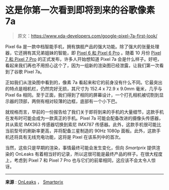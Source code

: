 # 这是你第一次看到即将到来的谷歌像素 7a

> 原文：<https://www.xda-developers.com/google-pixel-7a-first-look/>

Pixel 6a 是一款中档智能手机，拥有旗舰产品的强大功能。除了强大的张量处理器，它还拥有其兄弟姐妹的智能，即 [Pixel 6 和 Pixel 6 Pro](https://www.xda-developers.com/google-pixel-6a-vs-google-pixel-6/) 。随着 10 月份 [Pixel 7 和 Pixel 7 Pro](https://www.xda-developers.com/google-pixel-7-vs-google-pixel-7-pro/) 的正式发布，许多人开始想知道 Pixel 7a 会是什么样子。好吧，看起来我们再也不用担心这个了，因为一组新的渲染图已经泄露，让我们第一次看到了谷歌 Pixel 7a。

正如我们从渲染图中看到的，像素 7a 看起来和它的前身没有什么不同。它最突出的特点是相机栏，仍然完好无损，其尺寸为 152.4 x 72.9 x 9.0mm 毫米，几乎与 Pixel 6a 相同。至于正面，我们得到了相同的屏幕设计，一个打孔相机被切割到显示器的顶部，两侧有相对较薄的边框，底部有一个小下巴。

就规格而言，早前的一份报告给了我们关于即将到来的手机的大量细节，这款手机在发布时可能会成为一款真正的手机。Pixel 7a 可能会配备改进的摄像头传感器，并从索尼 IMX363 传感器切换到索尼 IMX787 传感器。此外，这款手机很可能比当前型号的刷新率更高，并将配备三星制造的 90Hz 1080p 面板。此外，这款手机还将具有无线充电功能，这将是 Pixel 在该系列中的首次。

当然，这些只是早期的渲染，事情最终可能会发生变化，但向 *Smartprix* 提供渲染的 OnLeaks 有着相当好的记录，所以这很可能是最终产品的样子。在很大程度上，考虑到 Pixel 7 和 Pixel 7 Pro 也与它们的前辈相同，这应该不会太令人惊讶。

* * *

**来源** : [OnLeaks](https://twitter.com/OnLeaks/status/1597632531654127616) ， [Smartprix](https://www.smartprix.com/bytes/google-pixel-7a-first-look-revealed/)